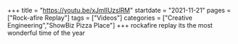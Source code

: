 +++
title = "https://youtu.be/xJmIIUzslRM"
startdate = "2021-11-21"
pages = ["Rock-afire Replay"]
tags = ["Videos"]
categories = ["Creative Engineering","ShowBiz Pizza Place"]
+++
rockafire replay its the most wonderful time of the year
